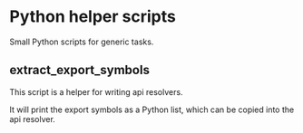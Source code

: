 # Python helper scripts
 
Small Python scripts for generic tasks.

## extract_export_symbols

This script is a helper for writing api resolvers. 

It will print the export symbols as a Python list, which can be copied into the api resolver.
